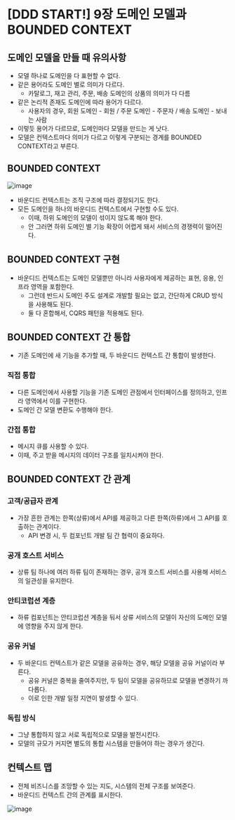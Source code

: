 # [DDD START!] 9장 도메인 모델과 BOUNDED CONTEXT

## 도메인 모델을 만들 때 유의사항

- 모델 하나로 도메인을 다 표현할 수 없다.
- 같은 용어라도 도메인 별로 의미가 다르다.
  - 카탈로그, 재고 관리, 주문, 배송 도메인의 상품의 의미가 다 다름
- 같은 논리적 존재도 도메인에 따라 용어가 다르다.
  - 사용자의 경우, 회원 도메인 - 회원 / 주문 도메인 - 주문자 / 배송 도메인 - 보내는 사람
- 이렇듯 용어가 다르므로, 도메인마다 모델을 만드는 게 낫다.
- 모델은 컨텍스트마다 의미가 다르고 이렇게 구분되는 경계를 BOUNDED CONTEXT라고 부른다.

## BOUNDED CONTEXT

![image](https://user-images.githubusercontent.com/22253556/132038162-7f0ef7b2-e1a3-422a-a3bd-4dfbac2bab00.png)

- 바운디드 컨텍스트는 조직 구조에 따라 결정되기도 한다.
- 모든 도메인을 하나의 바운디드 컨텍스트에서 구현할 수도 있다.
  - 이때, 하위 도메인의 모델이 섞이지 않도록 해야 한다.
  - 안 그러면 하위 도메인 별 기능 확장이 어렵게 돼서 서비스의 경쟁력이 떨어진다.

## BOUNDED CONTEXT 구현

- 바운디드 컨텍스트는 도메인 모델뿐만 아니라 사용자에게 제공하는 표현, 응용, 인프라 영역을 포함한다.
  - 그런데 반드시 도메인 주도 설계로 개발할 필요는 없고, 간단하게 CRUD 방식을 사용해도 된다.
  - 둘 다 혼합해서, CQRS 패턴을 적용해도 된다.

## BOUNDED CONTEXT 간 통합

- 기존 도메인에 새 기능을 추가할 때, 두 바운디드 컨텍스트 간 통합이 발생한다.

### 직접 통합

- 다른 도메인에서 사용할 기능을 기존 도메인 관점에서 인터페이스를 정의하고, 인프라 영역에서 이를 구현한다.
- 도메인 간 모델 변환도 수행해야 한다.

### 간접 통합

- 메시지 큐를 사용할 수 있다.
- 이때, 주고 받을 메시지의 데이터 구조를 일치시켜야 한다.

## BOUNDED CONTEXT 간 관계

### 고객/공급자 관계

- 가장 흔한 관계는 한쪽(상류)에서 API를 제공하고 다른 한쪽(하류)에서 그 API를 호출하는 관계이다.
  - API 변경 시, 두 컴포넌트 개발 팀 간 협력이 중요하다.

### 공개 호스트 서비스

- 상류 팀 하나에 여러 하류 팀이 존재하는 경우, 공개 호스트 서비스를 사용해 서비스의 일관성을 유지한다.

### 안티코럽션 계층

- 하류 컴포넌트는 안티코럽션 계층을 둬서 상류 서비스의 모델이 자신의 도메인 모델에 영향을 주지 않게 한다.

### 공유 커널

- 두 바운디드 컨텍스트가 같은 모델을 공유하는 경우, 해당 모델을 공유 커널이라 부른다.
  - 공유 커널은 중복을 줄여주지만, 두 팀이 모델을 공유하므로 모델을 변경하기 까다롭다.
  - 이로 인한 개발 일정 지연이 발생할 수 있다.

### 독립 방식

- 그냥 통합하지 않고 서로 독립적으로 모델을 발전시킨다.
- 모델의 규모가 커지면 별도의 통합 시스템을 만들어야 하는 경우가 생긴다.

## 컨텍스트 맵

- 전체 비즈니스를 조망할 수 있는 지도, 시스템의 전체 구조를 보여준다.
- 바운디드 컨텍스트 간의 관계를 표시한다.

![image](https://user-images.githubusercontent.com/22253556/132037906-87c4a382-6141-4a9b-bd5b-d5b8c575d73a.png)
